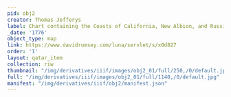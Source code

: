 ```yaml
---
pid: obj2
creator: Thomas Jefferys
label: Chart containing the Coasts of California, New Albion, and Russian Discoveries to the North
_date: '1776'
object_type: map
link: https://www.davidrumsey.com/luna/servlet/s/x0d827
order: '1'
layout: qatar_item
collection: riw
thumbnail: "/img/derivatives/iiif/images/obj2_01/full/250,/0/default.jpg"
full: "/img/derivatives/iiif/images/obj2_01/full/1140,/0/default.jpg"
manifest: "/img/derivatives/iiif/obj2/manifest.json"
---
```

